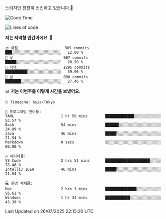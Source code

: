 느리지만 천천히 전진하고 있습니다.🐢

<!--START_SECTION:waka-->
![Code Time](http://img.shields.io/badge/Code%20Time-1%2C657%20hrs%2028%20mins-blue)

![Lines of code](https://img.shields.io/badge/%EC%A0%80%EB%8A%94%20%EC%97%AC%ED%83%9C%EA%B9%8C%EC%A7%80%20-925.8%20thousand%20%EC%A4%84%EC%9D%98%20%EC%BD%94%EB%93%9C%EB%A5%BC%20%EC%9E%91%EC%84%B1%ED%96%88%EC%96%B4%EC%9A%94.-blue)

**저는 저녁형 인간이에요. 🦉** 

```text
🌞 아침                     389 commits         ███░░░░░░░░░░░░░░░░░░░░░░   12.00 % 
🌆 낮　                     667 commits         █████░░░░░░░░░░░░░░░░░░░░   20.58 % 
🌃 저녁                     1295 commits        ██████████░░░░░░░░░░░░░░░   39.96 % 
🌙 밤　                     890 commits         ███████░░░░░░░░░░░░░░░░░░   27.46 % 
```


📊 **저는 이번주를 이렇게 시간을 보냈어요.** 

```text
🕑︎ Timezone: Asia/Tokyo

💬 프로그래밍 언어들: 
YAML                     1 hr 56 mins        █████████████░░░░░░░░░░░░   53.57 % 
Bash                     54 mins             ██████░░░░░░░░░░░░░░░░░░░   24.89 % 
Java                     46 mins             █████░░░░░░░░░░░░░░░░░░░░   21.54 % 
Markdown                 0 secs              ░░░░░░░░░░░░░░░░░░░░░░░░░   00.00 % 

🔥 에디터들: 
VS Code                  2 hrs 51 mins       ████████████████████░░░░░   78.46 % 
IntelliJ IDEA            46 mins             █████░░░░░░░░░░░░░░░░░░░░   21.54 % 

💻 운영 체제들: 
Mac                      2 hrs 3 mins        ██████████████░░░░░░░░░░░   56.61 % 
Windows                  1 hr 34 mins        ███████████░░░░░░░░░░░░░░   43.39 % 
```


 Last Updated on 26/07/2025 22:15:20 UTC
<!--END_SECTION:waka-->
